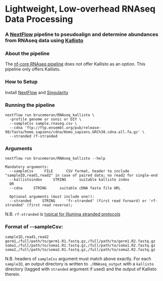 # Lightweight, Low-overhead RNAseq Data Processing
### A [NextFlow](https://nextflow.io) pipeline to pseudoalign and determine abundances from RNAseq data using [Kallisto](https://pachterlab.github.io/kallisto/)

### About the pipeline
The [nf-core RNAseq pipeline](https://github.com/nf-core/rnaseq) does not offer Kallisto as an option. This pipeline only offers Kallisto.

### How to Setup
Install [NextFlow](https://www.nextflow.io/index.html#GetStarted) and [Singularity](https://sylabs.io/guides/3.0/user-guide/installation.html#)

### Running the pipeline
```
nextflow run brucemoran/RNAseq_kallisto \
  -profile genome or sonic or DIY \
  --sampleCsv sample.rnaseq.csv \
  --cdna 'ftp://ftp.ensembl.org/pub/release-98/fasta/homo_sapiens/cdna/Homo_sapiens.GRCh38.cdna.all.fa.gz' \
  --stranded rf-stranded
```

### Arguments
```
nextflow run brucemoran/RNAseq_kallisto --help

Mandatory arguments:
  --sampleCsv     FILE      CSV format, header to include "sampleID,read1,read2" in case of paired data; no read2 for single-end
  --kallistoindex     STRING      suitable kallisto index
  OR
  --cdna     STRING      suitable cDNA fasta file URL

  Optional arguments (must include one!):
  --stranded     STRING     'fr-stranded' (first read forward) or 'rf-stranded' (first read reverse);
```
N.B. `rf-stranded` is [typical for Illumina stranded protocols](https://rnabio.org/module-09-appendix/0009/12/01/StrandSettings/)

### Format of --sampleCsv:
```
sampleID,read1,read2
germ1,/full/path/to/germ1.R1.fastq.gz,/full/path/to/germ1.R2.fastq.gz
soma1,/full/path/to/soma1.R1.fastq.gz,/full/path/to/soma1.R2.fastq.gz
soma2,/full/path/to/soma2.R1.fastq.gz,/full/path/to/soma2.R2.fastq.gz
```
N.B. headers of `sampleCsv` argument must match above exactly. For each `sampleID`, an output directory is written to `./RNAseq_output` with a `kallisto` directory (tagged with `stranded` argument if used) and the output of Kallisto therein.
